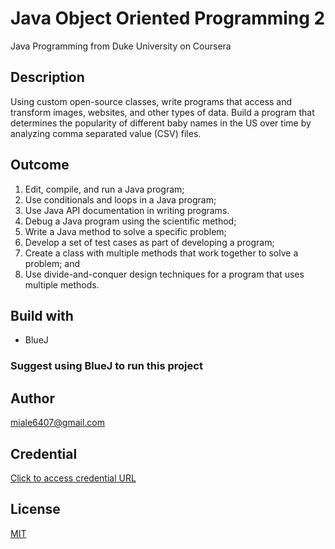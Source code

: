 # Java Object Oriented Programming 2
Java Programming from Duke University on Coursera

## Description
Using custom open-source classes, write programs that access and transform images, websites, and other types of data. 
Build a program that determines the popularity of different baby names in the US over time by analyzing comma separated value (CSV) files.

## Outcome
1. Edit, compile, and run a Java program;
2. Use conditionals and loops in a Java program;
3. Use Java API documentation in writing programs. 
4. Debug a Java program using the scientific method;
5. Write a Java method to solve a specific problem;
6. Develop a set of test cases as part of developing a program;
7. Create a class with multiple methods that work together to solve a problem; and
8. Use divide-and-conquer design techniques for a program that uses multiple methods.

## Build with
- BlueJ 
### Suggest using BlueJ to run this project

## Author
miale6407@gmail.com

## Credential 
[Click to access credential URL](https://www.coursera.org/account/accomplishments/certificate/LAAUHFGLEAR6)

## License
[MIT](https://choosealicense.com/licenses/mit/)
